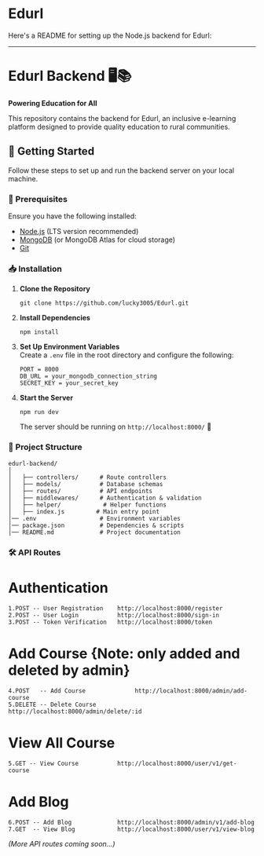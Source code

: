 # Edurl

Here's a README for setting up the Node.js backend for Edurl:  

---

# Edurl Backend 🖥️📚  
**Powering Education for All**  

This repository contains the backend for Edurl, an inclusive e-learning platform designed to provide quality education to rural communities.  

## 🚀 Getting Started  

Follow these steps to set up and run the backend server on your local machine.  

### 📌 Prerequisites  

Ensure you have the following installed:  
- [Node.js](https://nodejs.org/) (LTS version recommended)  
- [MongoDB](https://www.mongodb.com/) (or MongoDB Atlas for cloud storage)  
- [Git](https://git-scm.com/)  

### 📥 Installation  

1. **Clone the Repository**
   ```
   git clone https://github.com/lucky3005/Edurl.git
   ```  

3. **Install Dependencies**  
   ```
   npm install
   ```  

5. **Set Up Environment Variables**  
   Create a `.env` file in the root directory and configure the following:  
   ```env
   PORT = 8000  
   DB_URL = your_mongodb_connection_string  
   SECRET_KEY = your_secret_key  
   ```  

6. **Start the Server**
   ```
   npm run dev
   ```  
   The server should be running on `http://localhost:8000/` 🚀  

### 📂 Project Structure  

```
edurl-backend/
│
│   ├── controllers/      # Route controllers  
│   ├── models/           # Database schemas  
│   ├── routes/           # API endpoints  
│   ├── middlewares/      # Authentication & validation   
│   ├── helper/            # Helper functions  
│   ├── index.js         # Main entry point  
│── .env                  # Environment variables  
│── package.json          # Dependencies & scripts  
│── README.md             # Project documentation  
```  

### 🛠 API Routes   
# Authentication
```
1.POST -- User Registration    http://localhost:8000/register
2.POST -- User Login           http://localhost:8000/sign-in
3.POST -- Token Verification   http://localhost:8000/token
```

#
# Add Course {Note: only added and deleted by admin}
```
4.POST   -- Add Course              http://localhost:8000/admin/add-course
5.DELETE -- Delete Course           http://localhost:8000/admin/delete/:id
```

#
# View All Course
```
5.GET -- View Course           http://localhost:8000/user/v1/get-course
```

#
# Add Blog
```
6.POST -- Add Blog             http://localhost:8000/admin/v1/add-blog
7.GET  -- View Blog            http://localhost:8000/user/v1/view-blog
```


_(More API routes coming soon...)_  
